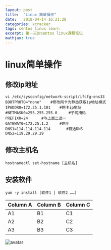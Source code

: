 ```yaml
---
layout: post
title:  "Linux 简单操作"
date:   2018-04-14 16:21:28
categories: xcracker   
tags: centos linux learn
excerpt: 第一天的centos linux课程笔记
mathjax: true
---
```

# linux简单操作

## 修改ip地址

    vi /etc/sysconfig/network-script/ifcfg-ens33
    BOOTPROTO="none"    #修改网卡为静态获取ip地址模式
    IPADDR0=172.25.1.101    #网卡ip地址
    #NETMASK0=255.255.255.0     #子网掩码
    PREFIX0=24      #与上面二选一
    GATEWAY0=172.25.1.2     #网关
    DNS1=114.114.114.114       #首选DNS
    DNS2=119.29.29.29

## 修改主机名

    hostnamectl set-hostname [主机名]

## 安装软件

    yum -y install [软件1 | 软件2 ……]


Column A | Column B | Column C
---------|----------|---------
 A1 | B1 | C1
 A2 | B2 | C2
 A3 | B3 | C3

 ![avatar](https://wx3.sinaimg.cn/crop.144.178.984.554/90eb2137ly1fqc1n709iyj20xc0m80ve.jpg)